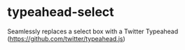 typeahead-select
================

Seamlessly replaces a select box with a Twitter Typeahead (https://github.com/twitter/typeahead.js)
